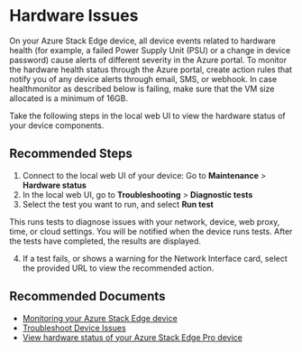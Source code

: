 <properties
  pagetitle="Hardware Issues.&#xD;"
  service=""
  resource=""
  ms.author="hadhand"
  selfhelptype="Generic"
  supporttopicids="32745966,32785539,32785602"
  resourcetags=""
  productpesids="16597,17132,17133"
  cloudenvironments="public,fairfax,mooncake,blackforest,ussec,usnat"
  articleid="e89800e3-2e46-44a5-8fd1-688ca180e896"
  ownershipid="StorageMediaEdge_AzureStack_Edge" />
# Hardware Issues

On your Azure Stack Edge device, all device events related to hardware health (for example, a failed Power Supply Unit (PSU) or a change in device password) cause alerts of different severity in the Azure portal. To monitor the hardware health status through the Azure portal, create action rules that notify you of any device alerts through email, SMS, or webhook. In case healthmonitor as described below is failing, make sure that the VM size allocated is a minimum of 16GB. 


Take the following steps in the local web UI to view the hardware status of your device components.

## **Recommended Steps**

1. Connect to the local web UI of your device: Go to **Maintenance** > **Hardware status**
2. In the local web UI, go to **Troubleshooting** > **Diagnostic tests**
3. Select the test you want to run, and select **Run test**   
    
This runs tests to diagnose issues with your network, device, web proxy, time, or cloud settings. You will be notified when the device runs tests. After the tests have completed, the results are displayed.

4.  If a test fails, or shows a warning for the Network Interface card, select the provided URL to view the recommended action.


## **Recommended Documents**

* [Monitoring your Azure Stack Edge device](https://docs.microsoft.com/azure/databox-online/azure-stack-edge-monitor)
* [Troubleshoot Device Issues](https://docs.microsoft.com/azure/databox-online/azure-stack-edge-troubleshoot)
* [View hardware status of your Azure Stack Edge Pro device]( https://docs.microsoft.com/azure/databox-online/azure-stack-edge-monitor#view-hardware-status)

